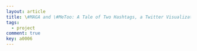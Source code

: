 ```yaml
---
layout: article
title: \#MAGA and \#MeToo: A Tale of Two Hashtags, a Twitter Visualization (Work with Yea-Ree Chang and Kai Cui)
tags: 
  - project
comment: true
key: a0006
---
```

